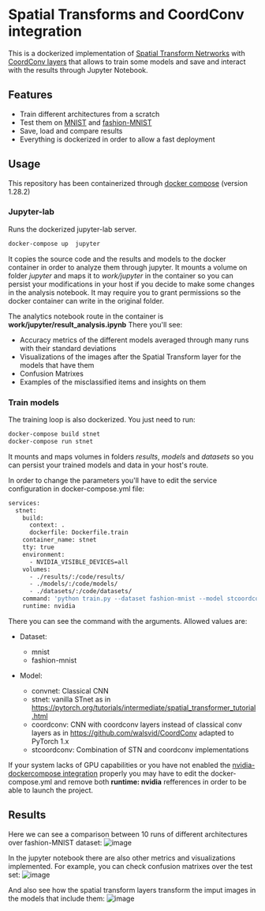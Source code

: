 # Spatial Transforms and CoordConv integration

This is a dockerized implementation of [Spatial Transform Netrworks](https://arxiv.org/abs/1506.02025) with [CoordConv layers](https://arxiv.org/abs/1807.03247) that allows to train some models and save and interact with the results through Jupyter Notebook.

## Features

- Train different architectures from a scratch
- Test them on [MNIST](http://yann.lecun.com/exdb/mnist/) and [fashion-MNIST](https://github.com/zalandoresearch/fashion-mnist)
- Save, load and compare results
- Everything is dockerized in order to allow a fast deployment


## Usage

This repository has been containerized through [docker compose](https://docs.docker.com/compose/) (version 1.28.2)

### Jupyter-lab
Runs the dockerized jupyter-lab server.

```sh
docker-compose up  jupyter
```

It copies the source code and the results and models to the docker container in order to analyze them through jupyter. It mounts a volume on folder *jupyter* and maps it to *work/jupyter* in the container so you can persist your modifications in your host if you decide to make some changes in the analysis notebook. It may require you to grant permissions so the docker container can write in the original folder.

The analytics notebook route in the container is **work/jupyter/result_analysis.ipynb**
There you'll see:
* Accuracy metrics of the different models averaged through many runs with their standard deviations
* Visualizations of the images after the Spatial Transform layer for the models that have them
* Confusion Matrixes
* Examples of the misclassified items and insights on them

### Train models
The training loop is also dockerized. You just need to run:

```sh
docker-compose build stnet
docker-compose run stnet
```

It mounts and maps volumes in folders *results*, *models* and *datasets* so you can persist your trained models and data in your host's route.

In order to change the parameters you'll have to edit the service configuration in docker-compose.yml file:

```sh
services:
  stnet:
    build:
      context: .
      dockerfile: Dockerfile.train
    container_name: stnet
    tty: true
    environment:
      - NVIDIA_VISIBLE_DEVICES=all
    volumes:
      - ./results/:/code/results/
      - ./models/:/code/models/
      - ./datasets/:/code/datasets/
    command: 'python train.py --dataset fashion-mnist --model stcoordconv --epochs 30'
    runtime: nvidia
```

There you can see the command with the arguments. Allowed values are:

* Dataset:
    * mnist
    * fashion-mnist

* Model:
    * convnet: Classical CNN 
    * stnet: vanilla STnet as in https://pytorch.org/tutorials/intermediate/spatial_transformer_tutorial.html
    * coordconv: CNN with coordconv layers instead of classical conv layers as in https://github.com/walsvid/CoordConv adapted to PyTorch 1.x
    * stcoordconv: Combination of STN and coordconv implementations

If your system lacks of GPU capabilities or you have not enabled the [nvidia-dockercompose integration](https://docs.docker.com/compose/gpu-support/) properly you may have to edit the docker-compose.yml and remove both **runtime: nvidia** refferences in order to be able to launch the project. 

## Results

Here we can see a comparison between 10 runs of different architectures over fashion-MNIST dataset:
![image](https://user-images.githubusercontent.com/26325749/144834352-2ed3e471-aaf2-4d77-9d14-712db490dcf6.png)

In the jupyter notebook there are also other metrics and visualizations implemented. For example, you can check confusion matrixes over the test set:
![image](https://user-images.githubusercontent.com/26325749/144834535-54267f7c-fd9b-4554-ac20-ab94705b5d82.png)

And also see how the spatial transform layers transform the imput images in the models that include them:
![image](https://user-images.githubusercontent.com/26325749/144834651-d9e00112-cfb4-47a2-a337-2c50e6838806.png)

